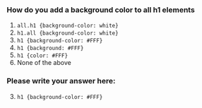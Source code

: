 ### How do you add a background color to all h1 elements

1. `all.h1 {background-color: white}`
2. `h1.all {background-color: white}`
3. `h1 {background-color: #FFF}`
4. `h1 {background: #FFF}`
5. `h1 {color: #FFF}`
6. None of the above


### Please write your answer here:
3. `h1 {background-color: #FFF}`
<!-- (3.) and (4.) both work; "background" allows multiple background properties, which I think is ideal when multiple background properties of an element need to be styled -->
